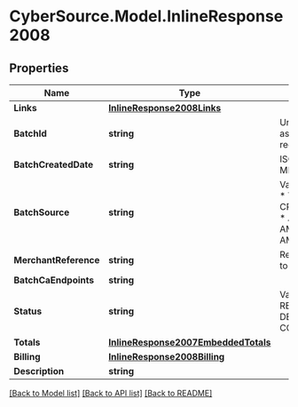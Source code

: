 # CyberSource.Model.InlineResponse2008
## Properties

Name | Type | Description | Notes
------------ | ------------- | ------------- | -------------
**Links** | [**InlineResponse2008Links**](InlineResponse2008Links.md) |  | [optional] 
**BatchId** | **string** | Unique identification number assigned to the submitted request. | [optional] 
**BatchCreatedDate** | **string** | ISO-8601 format: yyyy-MM-ddTHH:mm:ssZ | [optional] 
**BatchSource** | **string** | Valid Values:   * SCHEDULER   * TOKEN_API   * CREDIT_CARD_FILE_UPLOAD   * AMEX_REGSITRY   * AMEX_REGISTRY_API   * AMEX_MAINTENANCE  | [optional] 
**MerchantReference** | **string** | Reference used by merchant to identify batch. | [optional] 
**BatchCaEndpoints** | **string** |  | [optional] 
**Status** | **string** | Valid Values:   * REJECTED   * RECEIVED   * VALIDATED   * DECLINED   * PROCESSING   * COMPLETED  | [optional] 
**Totals** | [**InlineResponse2007EmbeddedTotals**](InlineResponse2007EmbeddedTotals.md) |  | [optional] 
**Billing** | [**InlineResponse2008Billing**](InlineResponse2008Billing.md) |  | [optional] 
**Description** | **string** |  | [optional] 

[[Back to Model list]](../README.md#documentation-for-models) [[Back to API list]](../README.md#documentation-for-api-endpoints) [[Back to README]](../README.md)

